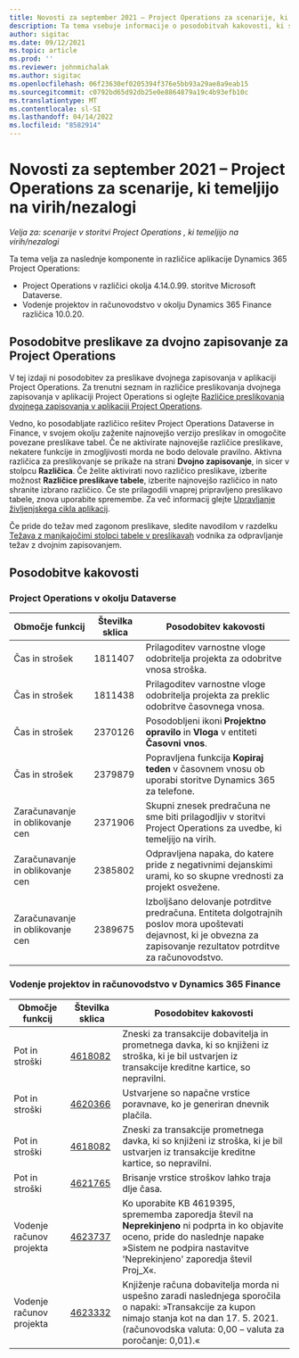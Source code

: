 ```yaml
---
title: Novosti za september 2021 – Project Operations za scenarije, ki temeljijo na virih/nezalogi
description: Ta tema vsebuje informacije o posodobitvah kakovosti, ki so na voljo v izdaji storitve Project Operations za scenarije, ki temeljijo na virih/nezalogi, za september 2021.
author: sigitac
ms.date: 09/12/2021
ms.topic: article
ms.prod: ''
ms.reviewer: johnmichalak
ms.author: sigitac
ms.openlocfilehash: 06f23630ef0205394f376e5bb93a29ae8a9eab15
ms.sourcegitcommit: c0792bd65d92db25e0e8864879a19c4b93efb10c
ms.translationtype: MT
ms.contentlocale: sl-SI
ms.lasthandoff: 04/14/2022
ms.locfileid: "8582914"
---
```

# <a name="whats-new-september-2021---project-operations-for-resourcenon-stocked-based-scenarios"></a>Novosti za september 2021 – Project Operations za scenarije, ki temeljijo na virih/nezalogi

*Velja za: scenarije v storitvi Project Operations , ki temeljijo na virih/nezalogi*

Ta tema velja za naslednje komponente in različice aplikacije Dynamics 365 Project Operations:

   - Project Operations v različici okolja 4.14.0.99. storitve Microsoft Dataverse.
   - Vodenje projektov in računovodstvo v okolju Dynamics 365 Finance različica 10.0.20.

## <a name="project-operations-dual-write-maps-updates"></a>Posodobitve preslikave za dvojno zapisovanje za Project Operations

V tej izdaji ni posodobitev za preslikave dvojnega zapisovanja v aplikaciji Project Operations. Za trenutni seznam in različice preslikovanja dvojnega zapisovanja v aplikaciji Project Operations si oglejte [Različice preslikovanja dvojnega zapisovanja v aplikaciji Project Operations](../environment/resource-dual-write-maps.md).

Vedno, ko posodabljate različico rešitev Project Operations Dataverse in Finance, v svojem okolju zaženite najnovejšo verzijo preslikav in omogočite povezane preslikave tabel. Če ne aktivirate najnovejše različice preslikave, nekatere funkcije in zmogljivosti morda ne bodo delovale pravilno. Aktivna različica za preslikovanje se prikaže na strani **Dvojno zapisovanje**, in sicer v stolpcu **Različica**. Če želite aktivirati novo različico preslikave, izberite možnost **Različice preslikave tabele**, izberite najnovejšo različico in nato shranite izbrano različico. Če ste prilagodili vnaprej pripravljeno preslikavo tabele, znova uporabite spremembe. Za več informacij glejte [Upravljanje življenjskega cikla aplikacij](/dynamics365/fin-ops-core/dev-itpro/data-entities/dual-write/app-lifecycle-management).

Če pride do težav med zagonom preslikave, sledite navodilom v razdelku [Težava z manjkajočimi stolpci tabele v preslikavah](/dynamics365/fin-ops-core/dev-itpro/data-entities/dual-write/dual-write-troubleshooting-finops-upgrades#missing-table-columns-issue-on-maps) vodnika za odpravljanje težav z dvojnim zapisovanjem.

## <a name="quality-updates"></a>Posodobitve kakovosti

### <a name="project-operations-on-dataverse"></a>Project Operations v okolju Dataverse

| **Območje funkcij** | **Številka sklica** | **Posodobitev kakovosti** |
| --- | --- | --- |
| Čas in strošek | 1811407 | Prilagoditev varnostne vloge odobritelja projekta za odobritve vnosa stroška. |
| Čas in strošek | 1811438 | Prilagoditev varnostne vloge odobritelja projekta za preklic odobritve časovnega vnosa. |
| Čas in strošek | 2370126 | Posodobljeni ikoni **Projektno opravilo** in **Vloga** v entiteti **Časovni vnos**. |
| Čas in strošek | 2379879 | Popravljena funkcija **Kopiraj teden** v časovnem vnosu ob uporabi storitve Dynamics 365 za telefone. |
| Zaračunavanje in oblikovanje cen | 2371906 | Skupni znesek predračuna ne sme biti prilagodljiv v storitvi Project Operations za uvedbe, ki temeljijo na virih. |
| Zaračunavanje in oblikovanje cen | 2385802 | Odpravljena napaka, do katere pride z negativnimi dejanskimi urami, ko so skupne vrednosti za projekt osvežene. |
| Zaračunavanje in oblikovanje cen | 2389675 | Izboljšano delovanje potrditve predračuna. Entiteta dolgotrajnih poslov mora upoštevati dejavnost, ki je obvezna za zapisovanje rezultatov potrditve za računovodstvo. |

### <a name="project-management-and-accounting-in-dynamics-365-finance"></a>Vodenje projektov in računovodstvo v Dynamics 365 Finance

| Območje funkcij | Številka sklica | Posodobitev kakovosti |
| --- | --- | --- |
| Pot in stroški | [4618082](https://fix.lcs.dynamics.com/Issue/Details?kb=4618082&amp;bugId=583101&amp;dbType=3&amp;qc=9c85ac8ca1e5e9cd07fac9e9aa2cb0914724e28b86ad3339dacf7741f554c605) | Zneski za transakcije dobavitelja in prometnega davka, ki so knjiženi iz stroška, ki je bil ustvarjen iz transakcije kreditne kartice, so nepravilni. |
| Pot in stroški | [4620366](https://fix.lcs.dynamics.com/Issue/Details?kb=4620366&amp;bugId=579485&amp;dbType=3&amp;qc=e864789bd95505ea624c537d585bf113c2de60b97c88439d44693dbd85aa8e92) | Ustvarjene so napačne vrstice poravnave, ko je generiran dnevnik plačila. |
| Pot in stroški | [4618082](https://fix.lcs.dynamics.com/Issue/Details?kb=4618082&amp;bugId=583101&amp;dbType=3&amp;qc=9c85ac8ca1e5e9cd07fac9e9aa2cb0914724e28b86ad3339dacf7741f554c605) | Zneski za transakcije prometnega davka, ki so knjiženi iz stroška, ki je bil ustvarjen iz transakcije kreditne kartice, so nepravilni. |
| Pot in stroški | [4621765](https://fix.lcs.dynamics.com/Issue/Details?kb=4621765&amp;bugId=587306&amp;dbType=3&amp;qc=6fbfad0123d4e95eaf8d5a5a2f6c354577c991b7905c852ab02d1f94e728a876) | Brisanje vrstice stroškov lahko traja dlje časa. |
| Vodenje računov projekta | [4623737](https://fix.lcs.dynamics.com/Issue/Details?kb=4623737&amp;bugId=598109&amp;dbType=3&amp;qc=4101fc5865201e21815299f2ff11ae46d5d5370510868df86c25ee09a8ca1a0c) | Ko uporabite KB 4619395, sprememba zaporedja števil na **Neprekinjeno** ni podprta in ko objavite oceno, pride do naslednje napake »Sistem ne podpira nastavitve 'Neprekinjeno' zaporedja števil Proj_X«. |
| Vodenje računov projekta | [4623332](https://fix.lcs.dynamics.com/Issue/Details?kb=4623332&amp;bugId=586034&amp;dbType=3&amp;qc=2f64bb1977c4a9c9dd2ce9de7e72230b86eca14b6295c5bbfb614ea97ad81caf) | Knjiženje računa dobavitelja morda ni uspešno zaradi naslednjega sporočila o napaki: »Transakcije za kupon nimajo stanja kot na dan 17. 5. 2021. (računovodska valuta: 0,00 – valuta za poročanje: 0,01).« |
